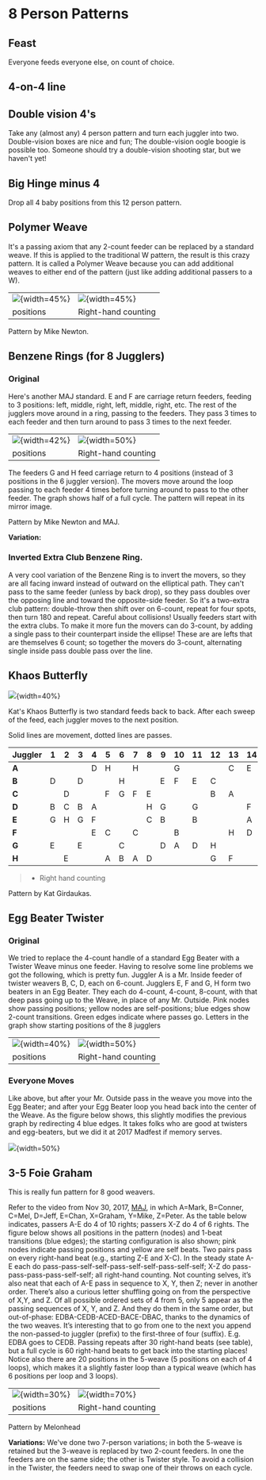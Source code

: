 #  8 Person Patterns


## Feast
  
  Everyone feeds everyone else, on count of choice.

## 4-on-4 line

## Double vision 4's

  Take any (almost any) 4 person pattern and turn each juggler into two.  Double-vision boxes are 
   nice and fun; The double-vision oogle boogie is possible too.  Someone should try a double-vision
   shooting star, but we haven't yet!

## Big Hinge minus 4

  Drop all 4 baby positions from this 12 person pattern.


## Polymer Weave

It's a passing axiom that any 2-count feeder can be replaced by a standard weave. If this
is applied to the traditional W pattern, the result is this crazy pattern. It is
called a Polymer Weave because you can add additional weaves to either end of
the pattern (just like adding additional passers to a W).


|                                        |                          |
|------------|------------|
| ![](./media/image109.jpeg){width=45%} | ![](./media/polymerweavetable.png){width=45%} |
| positions                                       |    Right-hand counting |


Pattern by Mike Newton.

## Benzene Rings (for 8 Jugglers)

### Original

Here's another MAJ standard. E and F are carriage return feeders, feeding to 3
positions: left, middle, right, left, middle, right, etc. The rest of the
jugglers move around in a ring, passing to the feeders. They pass 3 times to
each feeder and then turn around to pass 3 times to the next feeder.


|                                        |                          |
|------------|------------|
| ![](./media/image110.jpeg){width=42%} | ![](./media/benzeneringtable.png){width=50%} |
| positions                                       |    Right-hand counting |


The feeders G and H feed carriage return to 4 positions (instead of 3 positions
in the 6 juggler version). The movers move around the loop passing to each
feeder 4 times before turning around to pass to the other feeder. The graph
shows half of a full cycle. The pattern will repeat in its mirror image.

Pattern by Mike Newton and MAJ.

**Variation:**  

### Inverted Extra Club Benzene Ring. 

A very cool variation of the Benzene Ring is to invert the movers, so they are all facing
 inward instead of outward on the elliptical path.   They can't pass to the same feeder (unless by back drop),
so they pass doubles over the opposing line and toward the opposite-side feeder.   So it's a two-extra
club pattern: double-throw then shift over on 6-count, repeat for four spots, then turn 180 and repeat. Careful about collisions!  Usually feeders start with the extra clubs.
  To make it more fun the movers can do 3-count, by adding a single pass to their counterpart inside the ellipse!
These are are lefts that are themselves 6 count; so together the movers do 3-count, alternating single inside pass double pass over the line.


## Khaos Butterfly
![](./media/image111.jpeg){width=40%}

 Kat's Khaos Butterfly is two standard feeds back to back. After each sweep of
the feed, each juggler moves to the next position.

Solid lines are movement, dotted lines are passes.

| **Juggler** | **1** | **2** | **3** | **4** | **5** | **6** | **7** | **8** | **9** | **10** | **11** | **12** | **13** | **14** | **15** | **16** |
|-------------|-------|-------|-------|-------|-------|-------|-------|-------|-------|--------|--------|--------|--------|--------|--------|--------|
| **A**       |       |       |       | D     | H     |       | H     |       |       | G      |        |        | C      | E      | C      | B      |
| **B**       | D     |       | D     |       |       | H     |       |       | E     | F      | E      | C      |        |        |        | A      |
| **C**       |       | D     |       |       | F     | G     | F     | E     |       |        |        | B      | A      |        | A      |        |
| **D**       | B     | C     | B     | A     |       |       |       | H     | G     |        | G      |        |        | F      |        |        |
| **E**       | G     | H     | G     | F     |       |       |       | C     | B     |        | B      |        |        | A      |        |        |
| **F**       |       |       |       | E     | C     |       | C     |       |       | B      |        |        | H      | D      | H      | G      |
| **G**       | E     |       | E     |       |       | C     |       |       | D     | A      | D      | H      |        |        |        | F      |
| **H**       |       | E     |       |       | A     | B     | A     | D     |       |        |        | G      | F      |        | F      |        |

> * Right hand counting

Pattern by Kat Girdaukas.

## Egg Beater Twister

### Original

We tried to replace the 4-count handle of a standard Egg Beater with a Twister Weave minus one feeder. 
 Having to resolve some line problems we got the following, which is pretty fun. Juggler 
A is a Mr. Inside feeder of twister weavers B, C, D, each on 6-count.  Jugglers E, F
and G, H form two beaters in an Egg Beater.  They each do 4-count, 4-count, 8-count,
with that deep pass going up to the Weave, in place of any Mr. Outside.  Pink nodes
show passing positions; yellow nodes are self-positions;  blue edges show 2-count
 transitions.  Green edges indicate where passes go.  Letters in the graph show starting 
positions of the 8 jugglers


|                                        |                          |
|------------|------------|
| ![](./media/ebt-table.png){width=40%} | ![](./media/ebt-positions.png){width=50%} |
| positions                                       |    Right-hand counting |


### Everyone Moves

Like above, but after your Mr. Outside pass in the weave you move into the Egg Beater;
and after your Egg Beater loop you head back into the center of the Weave.   As the
figure below shows, this slightly modifies the previous graph by redirecting
 4 blue edges. It takes
folks who are good at twisters and egg-beaters, but we did it at 2017 Madfest  if memory serves.

 ![](./media/ebtmovepositions.png){width=50%} 


## 3-5 Foie Graham

This is  really fun pattern for 8 good weavers.

Refer to the video from Nov 30, 2017,  [MAJ](https://photos.app.goo.gl/fajhq73DfffTtDfm1),
in which A=Mark, B=Conner, C=Mel, D=Jeff, E=Chan, X=Graham, Y=Mike, Z=Peter.  As the table below indicates, passers A-E do 4 of 10 rights; passers X-Z do 4 of 6 rights.   The figure below shows all positions in the pattern (nodes) and 1-beat transitions (blue edges); the starting configuration is also shown; pink nodes indicate passing positions and yellow are self beats. Two pairs pass on every right-hand beat (e.g., starting Z-E and X-C).  In the steady state A-E each do pass-pass-self-self-pass-self-self-pass-self-self; X-Z do pass-pass-pass-pass-self-self; all right-hand counting.   Not counting selves, it’s also neat that each of A-E pass in sequence to X, Y, then Z; never in another order. There’s also a curious letter shuffling going on from the perspective of X,Y, and Z.  Of all possible ordered sets of 4 from 5, only 5 appear as the passing sequences of X, Y, and Z. And they do them in the same order, but out-of-phase: EDBA-CEDB-ACED-BACE-DBAC, thanks to the dynamics of the two weaves.   It’s interesting that to go from one to the next you append the non-passed-to juggler (prefix) to the first-three of four (suffix).  E.g. EDBA goes to CEDB.   Passing repeats after 30 right-hand beats (see table), but a full cycle is 60 right-hand beats to get back into the starting places! Notice also there are 20 positions in the 5-weave (5 positions on each of 4 loops), which makes it a slightly faster loop than a typical weave (which has 6 positions per loop and 3 loops).


|                                        |                          |
|------------|------------|
| ![](./media/fg35table.png){width=30%} | ![](./media/fg35positions.png){width=70%} |
| positions                                       |    Right-hand counting |


 Pattern by Melonhead

 **Variations:**  We've done two 7-person variations; in both the 5-weave is 
 retained but the 3-weave is replaced by two 2-count feeders.   In one the
 feeders are on the same side; the other is Twister style.   To avoid a collision
  in the Twister, the feeders need to swap one of their throws on each cycle.
